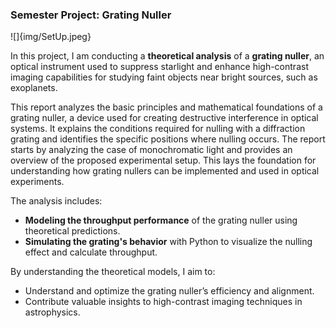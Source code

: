 ### Semester Project: Grating Nuller

![]{img/SetUp.jpeg}

In this project, I am conducting a **theoretical analysis** of a **grating nuller**, an optical instrument used to suppress starlight and enhance high-contrast imaging capabilities for studying faint objects near bright sources, such as exoplanets.

This report analyzes the basic principles and mathematical foundations of a grating nuller, a device used for creating destructive interference in optical systems. It explains the conditions required for nulling with a diffraction grating and identifies the specific positions where nulling occurs. The report starts by analyzing the case of monochromatic light and provides an overview of the proposed experimental setup. This lays the foundation for understanding how grating nullers can be implemented and used in optical experiments.

The analysis includes:
- **Modeling the throughput performance** of the grating nuller using theoretical predictions.
- **Simulating the grating's behavior** with Python to visualize the nulling effect and calculate throughput.

By understanding the theoretical models, I aim to:
- Understand and optimize the grating nuller’s efficiency and alignment.
- Contribute valuable insights to high-contrast imaging techniques in astrophysics.

